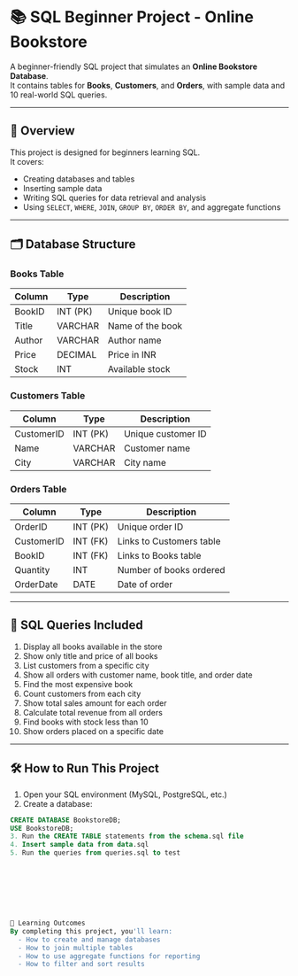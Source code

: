 # 📚 SQL Beginner Project - Online Bookstore

A beginner-friendly SQL project that simulates an **Online Bookstore Database**.  
It contains tables for **Books**, **Customers**, and **Orders**, with sample data and 10 real-world SQL queries.

---

## 🚀 Overview
This project is designed for beginners learning SQL.  
It covers:
- Creating databases and tables
- Inserting sample data
- Writing SQL queries for data retrieval and analysis
- Using `SELECT`, `WHERE`, `JOIN`, `GROUP BY`, `ORDER BY`, and aggregate functions

---

## 🗂 Database Structure
### **Books Table**
| Column   | Type         | Description         |
|----------|-------------|---------------------|
| BookID   | INT (PK)    | Unique book ID       |
| Title    | VARCHAR     | Name of the book     |
| Author   | VARCHAR     | Author name          |
| Price    | DECIMAL     | Price in INR         |
| Stock    | INT         | Available stock      |

### **Customers Table**
| Column     | Type       | Description         |
|------------|-----------|---------------------|
| CustomerID | INT (PK)  | Unique customer ID   |
| Name       | VARCHAR   | Customer name        |
| City       | VARCHAR   | City name            |

### **Orders Table**
| Column     | Type       | Description                   |
|------------|-----------|--------------------------------|
| OrderID    | INT (PK)  | Unique order ID                |
| CustomerID | INT (FK)  | Links to Customers table       |
| BookID     | INT (FK)  | Links to Books table           |
| Quantity   | INT       | Number of books ordered        |
| OrderDate  | DATE      | Date of order                  |

---

## 📌 SQL Queries Included
1. Display all books available in the store
2. Show only title and price of all books
3. List customers from a specific city
4. Show all orders with customer name, book title, and order date
5. Find the most expensive book
6. Count customers from each city
7. Show total sales amount for each order
8. Calculate total revenue from all orders
9. Find books with stock less than 10
10. Show orders placed on a specific date

---

## 🛠 How to Run This Project
1. Open your SQL environment (MySQL, PostgreSQL, etc.)
2. Create a database:
```sql
CREATE DATABASE BookstoreDB;
USE BookstoreDB;
3. Run the CREATE TABLE statements from the schema.sql file
4. Insert sample data from data.sql
5. Run the queries from queries.sql to test








🎯 Learning Outcomes
By completing this project, you'll learn:
  - How to create and manage databases
  - How to join multiple tables
  - How to use aggregate functions for reporting
  - How to filter and sort results
